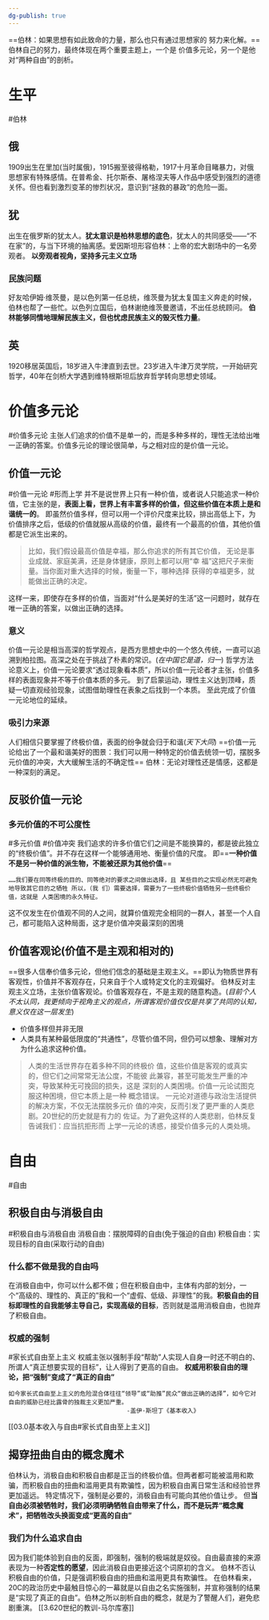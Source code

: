 ```yaml
---
dg-publish: true
---
```


==伯林：如果思想有如此致命的⼒量，那么也只有通过思想家的 努⼒来化解。==伯林⾃⼰的努⼒，最终体现在两个重要主题上，⼀个是 价值多元论，另⼀个是他对“两种⾃由”的剖析。
# 生平
#伯林
## 俄
1909出生在里加(当时属俄)，1915搬至彼得格勒，1917十月革命目睹暴力，对俄思想家有特殊感情。在普希金、托尔斯泰、屠格涅夫等人作品中感受到强烈的道德关怀。但也看到激烈变革的惨烈状况，意识到“拯救的暴政”的危险一面。
## 犹
出生在俄罗斯的犹太人。**犹太意识是柏林思想的底色**，犹太人的共同感受——“不在家”的，与当下环境的抽离感。爱因斯坦形容伯林：上帝的宏大剧场中的一名旁观者。
**以旁观者视角，坚持多元主义立场**
### 民族问题
好友哈伊姆·维茨曼，是以色列第一任总统，维茨曼为犹太复国主义奔走的时候，伯林也帮了一些忙。以色列立国后，伯林谢绝维茨曼邀请，不出任总统顾问。
**伯林能够同情地理解民族主义，但也忧虑民族主义的毁灭性力量**。
## 英
1920移居英国后，18岁进入牛津直到去世。23岁进入牛津万灵学院，一开始研究哲学，40年在剑桥大学遇到维特根斯坦后放弃哲学转向思想史领域。
# 价值多元论
#价值多元论
主张人们追求的价值不是单一的，而是多种多样的，理性无法给出唯一正确的答案。价值多元论的理论很简单，与之相对应的是价值一元论。
## 价值一元论
#价值一元论 #形而上学
并不是说世界上只有一种价值，或者说人只能追求一种价值，它主张的是，**表面上看，世界上有丰富多样的价值，但这些价值在本质上是和谐统一的**。
即虽然价值多样，但可以用一个评价尺度来比较，排出高低上下，为价值排序之后，低级的价值就服从高级的价值，最终有一个最高的价值，其他价值都是它派生出来的。
>⽐如，我们假设最⾼价值是幸福，那么你追求的所有其它价值， ⽆论是事业成就、家庭美满，还是⾝体健康，原则上都可以⽤“幸 福”这把尺⼦来衡量。当你⾯对重⼤选择的时候，衡量⼀下，哪种选择 获得的幸福更多，就能做出正确的决定。

这样一来，即使存在多样的价值，当面对“什么是美好的生活”这一问题时，就存在唯一正确的答案，以做出正确的选择。
### 意义
价值一元论是相当高深的哲学观点，是西方思想史中的一个悠久传统，一直可以追溯到柏拉图。高深之处在于挑战了朴素的常识。(*在中国它是道，归一*)
哲学方法论意义上，价值一元论要求“透过现象看本质”，所以价值一元论者才主张，价值多样的表面现象并不等于价值本质的多元。
到了启蒙运动，理性主义达到顶峰，质疑一切直观经验现象，试图借助理性在表象之后找到一个本质。
至此完成了价值一元论地位的延续。
### 吸引力来源
人们相信只要掌握了终极价值，表面的纷争就会归于和谐(*天下大同*)
==价值一元论给出了一个最和谐美好的图景：我们可以用一种特定的价值去统领一切，摆脱多元价值的冲突，大大缓解生活的不确定性==
伯林：无论对理性还是情感，这都是一种深刻的满足。
## 反驳价值一元论
### **多元价值的不可公度性**
#多元价值 #价值冲突
我们追求的许多价值它们之间是不能换算的，都是彼此独立的“终极价值”。并不存在这样一个能够通用地、衡量价值的尺度。
即==**一种价值不是另一种价值的派生物，不能被还原为其他价值**==
```
……我们要在同等终极的⽬的、同等绝对的要求之间做出选择，且 某些⽬的之实现必然⽆可避免地导致其它⽬的之牺牲 所以，（我 们）需要选择，需要为了⼀些终极价值牺牲另⼀些终极价值，这就是 ⼈类困境的永久特征。
```
这不仅发生在价值观不同的人之间，就算价值观完全相同的一群人，甚至一个人自己，都可能陷入这种局面，这才是价值冲突最深刻的困境
## 价值客观论(价值不是主观和相对的)
==很多人信奉价值多元论，但他们信念的基础是主观主义。==即认为物质世界有客观性，价值并不客观存在，只来自于个人或特定文化的主观偏好。
伯林反对主观主义立场，主张价值客观论。价值客观存在，不是主观的随意构造。(*目前个人不太认同，我更倾向于视角主义的观点，所谓客观价值仅仅是共享了共同的认知，意义仅在这一层发生*)
- 价值多样但并非无限
- 人类具有某种最低限度的“共通性”，尽管价值不同，但仍可以想象、理解对方为什么追求这种价值。
>⼈类的⽣活世界存在着多种不同的终极价 值，这些价值是客观的或真实的，但它们之间常常⽆法公度，不能彼 此兼容，甚⾄可能发⽣严重的冲突，导致某种⽆可挽回的损失，这是 深刻的⼈类困境。价值⼀元论试图克服这种困境，但它本质上是⼀种 概念错误。 
>⼀元论对道德与政治⽣活提供的解决⽅案，不仅⽆法摆脱多元价 值的冲突，反⽽引发了更严重的⼈类悲剧。20世纪的历史就是有⼒的 佐证。为了避免这样的⼈类悲剧，伯林反复告诫我们：应当抗拒形⽽ 上学⼀元论的诱惑，接受价值多元的⼈类处境。

# 自由
#自由 
## 积极自由与消极自由
#积极自由与消极自由 
消极自由：摆脱障碍的自由(免于强迫的自由)
积极自由：实现目标的自由(采取行动的自由)
### 什么都不做是我的自由吗
在消极自由中，你可以什么都不做；但在积极自由中，主体有内部的划分，一个“高级的、理性的、真正的”我和一个“虚假、低级、非理性”的我。**积极自由的目标即理性的自我能够主导自己，实现高级的目标**，否则就是滥用消极自由，也抛弃了积极自由。
### 权威的强制
#家长式自由至上主义 
权威主张以强制手段“帮助”人实现人自身一时还不明白的、所谓人“真正想要实现的目标”，让人得到了更高的自由。
**权威用积极自由的理论，把“强制”变成了“真正的自由”**
```
如今家长式自由至上主义的危险混合体往往“领导”或“助推”民众“做出正确的选择”，如今它对自由的威胁已经比露骨的独裁主义更加严重。    
						         -盖伊·斯坦丁《基本收入》
```
[[03.0基本收入与自由#家长式自由至上主义]]
## 揭穿扭曲自由的概念魔术
伯林认为，消极自由和积极自由都是正当的终极价值。但两者都可能被滥用和欺骗，而积极自由的扭曲和滥用更具有欺骗性，因为积极自由离日常生活和经验世界更加遥远。
特定情况下，强制是必要的，消极自由有可能向其他价值让步。
但**当自由必须被牺牲时，我们必须明确牺牲自由带来了什么，而不是玩弄“概念魔术”，把牺牲改头换面变成“更高的自由”**
### 我们为什么追求自由
因为我们能体验到自由的反面，即强制，强制的极端就是奴役。自由最直接的来源表现为一种**否定性的愿望**，因此消极自由更接近这个词原初的含义。
伯林不否认积极自由的价值，只是强调积极自由的扭曲和滥用更具有欺骗性。
在伯林看来，20C的政治历史中最触目惊心的一幕就是以自由之名实施强制，并宣称强制的结果是“实现了真正的自由”。伯林之所以剖析自由的概念，就是为了警醒人们，避免悲剧重演。
[[3.620世纪的教训-马尔库塞]]